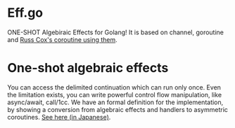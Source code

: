 Eff.go
=======

ONE-SHOT Algebiraic Effects for Golang!
It is based on channel, goroutine and [Russ Cox's coroutine using them](https://research.swtch.com/coro).

# One-shot algebraic effects
You can access the delimited continuation which can run only once. Even the limitation exists, you can write powerful control flow manipulation, like async/await, call/1cc.
We have an formal definition for the implementation, by showing a conversion from algebraic effects and handlers to asymmetric coroutines.
[See here (in Japanese)](https://nymphium.github.io/2018/12/09/asymmetric-coroutines%E3%81%AB%E3%82%88%E3%82%8Boneshot-algebraic-effects%E3%81%AE%E5%AE%9F%E8%A3%85.html).
